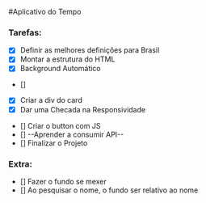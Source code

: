 #Aplicativo do Tempo

### Tarefas:

- [x] Definir as melhores definições para Brasil
- [x] Montar a estrutura do HTML
- [x] Background Automático
- []
- [x] Criar a div do card
- [x] Dar uma Checada na Responsividade
- [] Criar o button com JS
- [] --Aprender a consumir API--
- [] Finalizar o Projeto

### Extra:
- [] Fazer o fundo se mexer
- [] Ao pesquisar o nome, o fundo ser relativo ao nome

